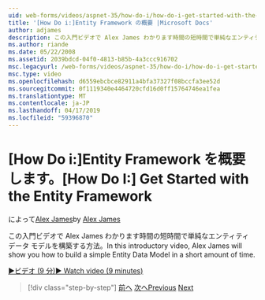 ```yaml
---
uid: web-forms/videos/aspnet-35/how-do-i/how-do-i-get-started-with-the-entity-framework
title: '[How Do i:]Entity Framework の概要 |Microsoft Docs'
author: adjames
description: この入門ビデオで Alex James わかります時間の短時間で単純なエンティティ データ モデルを構築する方法。
ms.author: riande
ms.date: 05/22/2008
ms.assetid: 2039bdcd-04f0-4813-b85b-4a3ccc916702
msc.legacyurl: /web-forms/videos/aspnet-35/how-do-i/how-do-i-get-started-with-the-entity-framework
msc.type: video
ms.openlocfilehash: d6559ebcbce82911a4bfa37327f08bccfa3ee52d
ms.sourcegitcommit: 0f1119340e4464720cfd16d0ff15764746ea1fea
ms.translationtype: MT
ms.contentlocale: ja-JP
ms.lasthandoff: 04/17/2019
ms.locfileid: "59396870"
---
```

# <a name="how-do-i-get-started-with-the-entity-framework"></a><span data-ttu-id="81777-103">[How Do i:]Entity Framework を概要します。</span><span class="sxs-lookup"><span data-stu-id="81777-103">[How Do I:] Get Started with the Entity Framework</span></span>

<span data-ttu-id="81777-104">によって[Alex James](https://github.com/adjames)</span><span class="sxs-lookup"><span data-stu-id="81777-104">by [Alex James](https://github.com/adjames)</span></span>

<span data-ttu-id="81777-105">この入門ビデオで Alex James わかります時間の短時間で単純なエンティティ データ モデルを構築する方法。</span><span class="sxs-lookup"><span data-stu-id="81777-105">In this introductory video, Alex James will show you how to build a simple Entity Data Model in a short amount of time.</span></span>

[<span data-ttu-id="81777-106">&#9654;ビデオ (9 分)</span><span class="sxs-lookup"><span data-stu-id="81777-106">&#9654; Watch video (9 minutes)</span></span>](https://channel9.msdn.com/Blogs/ASP-NET-Site-Videos/how-do-i-get-started-with-the-entity-framework)

> [!div class="step-by-step"]
> <span data-ttu-id="81777-107">[前へ](how-do-i-converting-a-net-20-windows-forms-application-to-net-35.md)
> [次へ](how-do-i-use-the-new-entity-data-source.md)</span><span class="sxs-lookup"><span data-stu-id="81777-107">[Previous](how-do-i-converting-a-net-20-windows-forms-application-to-net-35.md)
[Next](how-do-i-use-the-new-entity-data-source.md)</span></span>
